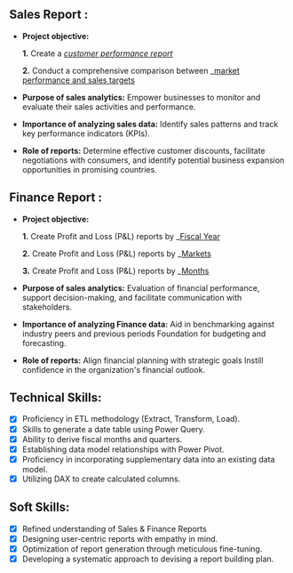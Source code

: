 ## Sales Report :


- **Project objective:** 

    **1.** Create a _[customer performance report](https://github.com/ayushm478/Excel-Sales-Analytics/blob/main/Customer%20Performance%20Report.pdf)_ 

    **2.** Conduct a comprehensive comparison between _[market performance and sales targets](https://github.com/ayushm478/Excel-Sales-Analytics/blob/main/Market%20Performance%20vs%20Target%20Report.pdf)

  
- **Purpose of sales analytics:** Empower businesses to monitor and evaluate their sales activities and performance.

- **Importance of analyzing sales data:** Identify sales patterns and track key performance indicators (KPIs).

- **Role of reports:** Determine effective customer discounts, facilitate negotiations with consumers, and identify potential business expansion opportunities in promising countries.

## Finance Report :

- **Project objective:** 

    **1.** Create Profit and Loss (P&L) reports by _[Fiscal Year](https://github.com/ayushm478/Excel-Sales-Analytics/blob/main/P%26L%20Statement%20by%20Fiscal%20Year.pdf) 

    **2.** Create Profit and Loss (P&L) reports by _[Markets](https://github.com/ayushm478/Excel-Sales-Analytics/blob/main/P%26L%20Statement%20by%20Markets.pdf)

    **3.** Create Profit and Loss (P&L) reports by _[Months](https://github.com/ayushm478/Excel-Sales-Analytics/blob/main/P%26L%20Statement%20by%20Months.pdf)

- **Purpose of sales analytics:** Evaluation of financial performance, support decision-making, and facilitate communication with stakeholders.

- **Importance of analyzing Finance data:** Aid in benchmarking against industry peers and previous periods Foundation for budgeting and forecasting.

- **Role of reports:** Align financial planning with strategic goals Instill confidence in the organization's financial outlook.


## Technical Skills:
- [x]	Proficiency in ETL methodology (Extract, Transform, Load).
- [x]	Skills to generate a date table using Power Query.
- [x]	Ability to derive fiscal months and quarters.
- [x]	Establishing data model relationships with Power Pivot.
- [x]	Proficiency in incorporating supplementary data into an existing data model.
- [x]	Utilizing DAX to create calculated columns.

## Soft Skills:
- [x]	Refined understanding of Sales & Finance Reports
- [x]	Designing user-centric reports with empathy in mind.
- [x]	Optimization of report generation through meticulous fine-tuning.
- [x]	Developing a systematic approach to devising a report building plan.
